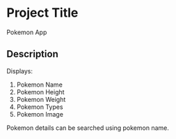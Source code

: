 # Project Title
Pokemon App
## Description
Displays:
1. Pokemon Name
2. Pokemon Height
3. Pokemon Weight
4. Pokemon Types
5. Pokemon Image

Pokemon details can be searched using pokemon name. 
